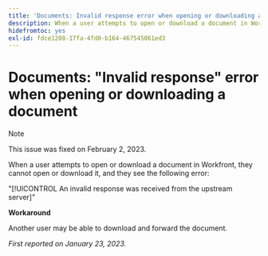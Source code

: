 ```yaml
---
title: 'Documents: Invalid response error when opening or downloading a document'
description: When a user attempts to open or download a document in Workfront, they cannot open or download it, and they see an error
hidefromtoc: yes
exl-id: fdce1208-17fa-4fd0-b164-467545061ed3
---
```

# Documents: "Invalid response" error when opening or downloading a document

<!--This article is on the WF and WFP TOC-->

>[!NOTE]
>
>This issue was fixed on February 2, 2023.

When a user attempts to open or download a document in Workfront, they cannot open or download it, and they see the following error:

"[!UICONTROL An invalid response was received from the upstream server]"

**Workaround**

Another user may be able to download and forward the document.

_First reported on January 23, 2023._
